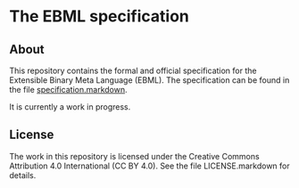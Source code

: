 # The EBML specification

## About

This repository contains the formal and official specification for the Extensible Binary Meta Language (EBML). The specification can be found in the file [specification.markdown](specification.markdown).

It is currently a work in progress.

## License

The work in this repository is licensed under the Creative Commons Attribution 4.0 International (CC BY 4.0). See the file LICENSE.markdown for details.
